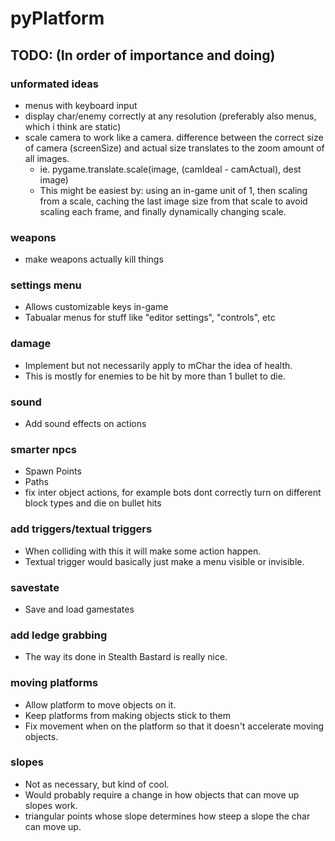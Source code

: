 pyPlatform
==========

## TODO: (In order of importance and doing)
### unformated ideas
- menus with keyboard input
- display char/enemy correctly at any resolution (preferably also menus, which i think are static)
- scale camera to work like a camera. difference between the correct size of camera (screenSize) and actual size translates to the zoom amount of all images.
	- ie. pygame.translate.scale(image, (camIdeal - camActual), dest image)
	- This might be easiest by: using an in-game unit of 1, then scaling from a scale,
	  caching the last image size from that scale to avoid scaling each frame, and finally dynamically changing scale.

### weapons
- make weapons actually kill things

### settings menu
- Allows customizable keys in-game
- Tabualar menus for stuff like "editor settings", "controls", etc

### damage
- Implement but not necessarily apply to mChar the idea of health.
- This is mostly for enemies to be hit by more than 1 bullet to die.

### sound
- Add sound effects on actions

### smarter npcs
- Spawn Points
- Paths
- fix inter object actions, for example bots dont correctly turn on different block types and die on bullet hits

### add triggers/textual triggers
- When colliding with this it will make some action happen.
- Textual trigger would basically just make a menu visible or invisible.

### savestate
- Save and load gamestates

### add ledge grabbing
- The way its done in Stealth Bastard is really nice.

### moving platforms
- Allow platform to move objects on it.
- Keep platforms from making objects stick to them
- Fix movement when on the platform so that it doesn't accelerate moving objects.

### slopes
- Not as necessary, but kind of cool.
- Would probably require a change in how objects that can move up slopes work.
- triangular points whose slope determines how steep a slope the char can move up.
